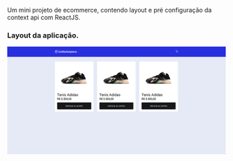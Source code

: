 Um mini projeto de ecommerce, contendo layout e pré configuração da context api com ReactJS.

### Layout da aplicação.

![Exemplo](./github/example.png)
